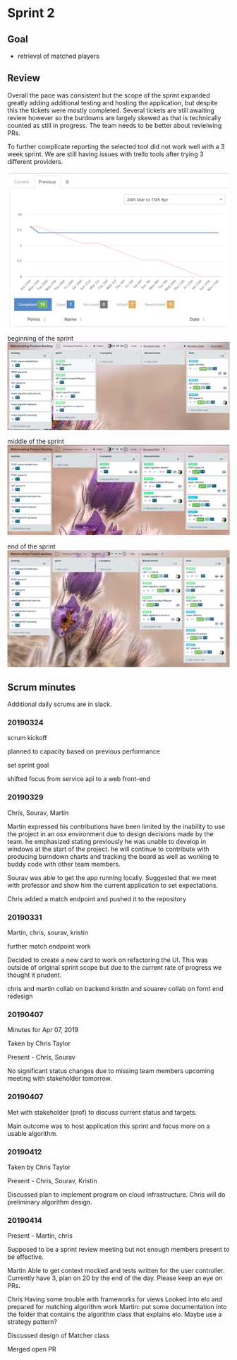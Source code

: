 # Sprint 2

## Goal 

* retrieval of matched players

## Review

Overall the pace was consistent but the scope of the sprint expanded greatly adding additional testing and hosting the application, but despite this the tickets were mostly completed. Several tickets are still awaiting review however so the burdowns are largely skewed as that is technically counted as still in progress. The team needs to be better about revieiwing PRs.

To further complicate reporting the selected tool did not work well with a 3 week sprint. We are still having issues with trello tools after trying 3 different providers.

![Burndown](burndown.png)

beginning of the sprint
![middle](board1.png)

middle of the sprint
![middle](board2.png)

end of the sprint
![end](board3.png)

## Scrum minutes 

Additional daily scrums are in slack.

### 20190324

scrum kickoff

planned to capacity based on previous performance

set sprint goal

shifted focus from service api to a web front-end

### 20190329

Chris, Sourav, Martin

Martin expressed his contributions have been limited by the inability to use the project in an osx environment due to design decisions made by the team. he emphasized stating previously he was unable to develop in windows at the start of the project. he will continue to contribute with producing burndown charts and tracking the board as well as working to buddy code with other team members.

Sourav was able to get the app running locally. Suggested that we meet with professor and show him the current application to set expectations.

Chris added a match endpoint and pushed it to the repository

### 20190331
Martin, chris, sourav, kristin

further match endpoint work

Decided to create a new card to work on refactoring the UI. This was outside of original sprint scope but due to the current rate of progress we thought it prudent.

chris and martin collab on backend
kristin and souarev collab on fornt end redesign

### 20190407
Minutes for Apr 07, 2019

Taken by Chris Taylor

Present - Chris, Sourav

No significant status changes due to missing team members upcoming meeting with stakeholder tomorrow.

### 20190407
Met with stakeholder (prof) to discuss current status and targets.

Main outcome was to host application this sprint and focus more on a usable algorithm.

### 20190412
Taken by Chris Taylor

Present - Chris, Sourav, Kristin

Discussed plan to implement program on cloud infrastructure. Chris will do preliminary algorithm design. 

### 20190414
Present - Martin, chris

Supposed to be a sprint review meeting but not enough members present to be effective.

Martin
Able to get context mocked and tests written for the user controller. Currently have 3, plan on 20 by the end of the day. Please keep an eye on PRs.

Chris
Having some trouble with frameworks for views
Looked into elo and prepared for matching algorithm work
Martin: put some documentation into the folder that contains the algorithm class that explains elo. Maybe use a strategy pattern?

Discussed design of Matcher class

Merged open PR
